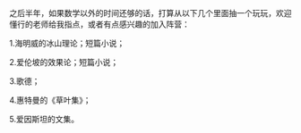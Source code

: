 之后半年，如果数学以外的时间还够的话，打算从以下几个里面抽一个玩玩，欢迎懂行的老师给我指点，或者有点感兴趣的加入阵营：

1.海明威的冰山理论；短篇小说；

2.爱伦坡的效果论；短篇小说；

3.歌德；

4.惠特曼的《草叶集》；

5.爱因斯坦的文集。
